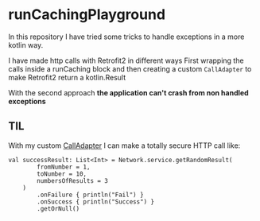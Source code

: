 # runCachingPlayground

In this repository I have tried some tricks to handle exceptions in a more kotlin way.

I have made http calls with Retrofit2 in different ways
First wrapping the calls inside a runCaching block and then creating a custom `CallAdapter` to make Retrofit2 return a kotlin.Result

With the second approach **the application can't crash from non handled exceptions**

## TIL
With my custom [CallAdapter](src/main/kotlin/network/ResultAdapter.kt) I can make a totally secure HTTP call like:
```
val successResult: List<Int> = Network.service.getRandomResult(
        fromNumber = 1,
        toNumber = 10,
        numbersOfResults = 3
    )
        .onFailure { println("Fail") }
        .onSuccess { println("Success") }
        .getOrNull()
```

